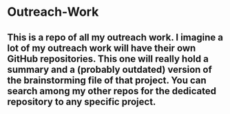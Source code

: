 # Outreach-Work
## This is a repo of all my outreach work. I imagine a lot of my outreach work will have their own GitHub repositories. This one will really hold a summary and a (probably outdated) version of the brainstorming file of that project. You can search among my other repos for the dedicated repository to any specific project.

